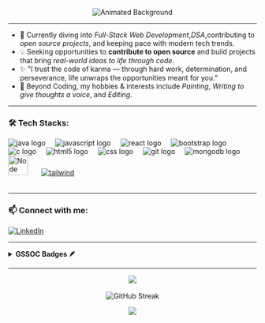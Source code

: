 

 <p align="center">
  <img src="https://github.com/PThanushree/PThanushree/blob/main/public/_bg_.gif" width="100%" height="250px" alt="Animated Background" />
</p>

<p align="center">
  <picture>
    <source 
      srcset="https://github-readme-stats.vercel.app/api?username=pthanushree&show_icons=true&theme=tokyonight"
      media="(prefers-color-scheme: dark)"
    />
    <source
      srcset="https://github-readme-stats.vercel.app/api?username=pthanushree&show_icons=true&theme=default"
      media="(prefers-color-scheme: light), (prefers-color-scheme: no-preference)"
    />
  </picture>
</p>


---

- 🌱 Currently diving into *Full-Stack Web Development*,*DSA*,contributing to *open source projects*, and keeping pace with modern tech trends.  
- 💡 Seeking opportunities to **contribute to open source** and build projects that bring *real-world ideas to life through code*.  
- ✨ "I trust the code of karma — through hard work, determination, and perseverance, life unwraps the opportunities meant for you.”  
- 🌸 Beyond Coding, my hobbies & interests include  *Painting*,  *Writing to give thoughts a voice*, and  *Editing*.  

---

<h3 align="left">🛠️ Tech Stacks:</h3>
<div align="left">
  <img src="https://cdn.jsdelivr.net/gh/devicons/devicon/icons/java/java-original.svg" height="40" alt="java logo"  />
  <img width="12" />
 
  <img src="https://cdn.jsdelivr.net/gh/devicons/devicon/icons/javascript/javascript-original.svg" height="40" alt="javascript logo"  />
  <img width="12" />
 
  <img src="https://cdn.jsdelivr.net/gh/devicons/devicon/icons/react/react-original.svg" height="40" alt="react logo"  />
  <img width="12" />

 
  <img src="https://cdn.jsdelivr.net/gh/devicons/devicon/icons/bootstrap/bootstrap-original.svg" height="40" alt="bootstrap logo"  />
  <img width="12" />
  <img src="https://cdn.jsdelivr.net/gh/devicons/devicon/icons/c/c-original.svg" height="40" alt="c logo"  />
  <img width="12" />
  <img src="https://cdn.jsdelivr.net/gh/devicons/devicon/icons/html5/html5-original.svg" height="40" alt="html5 logo"  />
   <img width="12" />
  <img src="https://cdn.jsdelivr.net/gh/devicons/devicon/icons/css3/css3-original.svg" height="40" alt="css logo"  />
  <img width="12" />
  <img src="https://cdn.jsdelivr.net/gh/devicons/devicon/icons/git/git-original.svg" height="40" alt="git logo"  />
  <img width="12" />
  <img src="https://cdn.jsdelivr.net/gh/devicons/devicon/icons/mongodb/mongodb-original.svg" height="40" alt="mongodb logo"  />
  <img width="12" />
  <img src="https://cdn.simpleicons.org/nodedotjs/339933" title="Node" width="40" height="40"/>&nbsp;
        <img width="5" />
 

   <a href="https://tailwindcss.com/" target="_blank" rel="noreferrer"> 
    <img src="https://www.vectorlogo.zone/logos/tailwindcss/tailwindcss-icon.svg" alt="tailwind" width="40" height="40" style="margin: 10px;"/> 
  </a> 
</div>

### 


---

<h3 align="left">📫 Connect with me:</h3>  
<p align="left">
  <a href="https://www.linkedin.com/in/thanushree-p-644969308/" target="_blank">
    <img src="https://img.shields.io/badge/LinkedIn-0A66C2?logo=linkedin&logoColor=fff" alt="LinkedIn"/>
  </a>
</p>

---


<details>	
 <summary><b>GSSOC Badges 🪶</b></summary><br>
 
<div style='display:flex; align-items:center; gap: 10px;' align='center'><a href="https://gssoc.girlscript.tech/leaderboard">
<img src="https://raw.githubusercontent.com/GSSoC24/Postman-Challenge/main/docs/assets/Postman%20White.png" width="100px" height="100px" />
  <img src="https://raw.githubusercontent.com/GSSoC24/Postman-Challenge/main/docs/assets/1.png" width="100px" height="100px" />
  <img src="https://raw.githubusercontent.com/GSSoC24/Postman-Challenge/main/docs/assets/2.png" width="100px" height="100px" />
  <img src="https://raw.githubusercontent.com/GSSoC24/Postman-Challenge/main/docs/assets/3.png" width="100px" height="100px" />
  <img src="https://raw.githubusercontent.com/GSSoC24/Postman-Challenge/main/docs/assets/4.png" width="100px" height="100px" />
  <img src="https://raw.githubusercontent.com/GSSoC24/Postman-Challenge/main/docs/assets/5.png" width="100px" height="100px" />
  <img src="https://raw.githubusercontent.com/GSSoC24/Postman-Challenge/main/docs/assets/6.png" width="105px" height="105px" />
  <img src="https://raw.githubusercontent.com/GSSoC24/Postman-Challenge/main/docs/assets/7.png" width="100px" height="100px" />
  <img src="https://raw.githubusercontent.com/GSSoC24/Postman-Challenge/main/docs/assets/8.png" width="100px" height="100px" />
  <img src="https://raw.githubusercontent.com/GSSoC24/Contributor/refs/heads/main/assets/Code%20Luminary.png" width="105px" height="105px" />
  <img src="https://raw.githubusercontent.com/GSSoC24/Contributor/refs/heads/main/assets/Git%20Explorer.png" width="100px" height="100px" />
  <img src="https://raw.githubusercontent.com/GSSoC24/Contributor/refs/heads/main/assets/Pull%20Expert.png" width="100px" height="100px" /></a>
</div>
</details>


---

<p align="center">
  <!-- GitHub Stats -->
  <img src="https://github-readme-stats-bpp7.vercel.app/api?username=pthanushree&theme=dracula&show_icons=true&hide_border=true&include_all_commits=true" />
</p>

<p align="center">
  <!-- Streak Stats -->
  <img src="https://github-readme-streak-stats.herokuapp.com/?user=pthanushree&theme=dark" alt="GitHub Streak" />
</p>

<p align="center">
  <!-- Most Commit Language -->
  <img src="http://github-profile-summary-cards.vercel.app/api/cards/most-commit-language?username=pthanushree&theme=tokyonight" />
</p>



